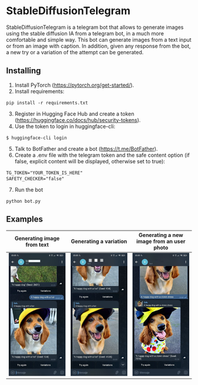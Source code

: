 # StableDiffusionTelegram
StableDiffusionTelegram is a telegram bot that allows to generate images using the stable diffusion IA from a telegram bot, in a much more comfortable and simple way. This bot can generate images from a text input or from an image with caption. In addition, given any response from the bot, a new try or a variation of the attempt can be generated.


## Installing
1. Install PyTorch (https://pytorch.org/get-started/).
2. Install requirements:
  ```
  pip install -r requirements.txt
  ```
3. Register in Hugging Face Hub and create a token (https://huggingface.co/docs/hub/security-tokens).
4. Use the token to login in huggingface-cli:
  ```
  $ huggingface-cli login
  ```
5. Talk to BotFather and create a bot (https://t.me/BotFather).
6. Create a .env file with the telegram token and the safe content option (if false, explicit content will be displayed, otherwise set to true):
  ```
  TG_TOKEN="YOUR_TOKEN_IS_HERE"
  SAFETY_CHECKER="false"
  ```
7. Run the bot
  ```
  python bot.py
  ```

## Examples
Generating image from text |  Generating a variation   |  Generating a new image from an user photo
:-------------------------:|:-------------------------:|:-------------------------:
![](assets/example1.jpg)   |  ![](assets/example2.jpg) |  ![](assets/example3.jpg)

